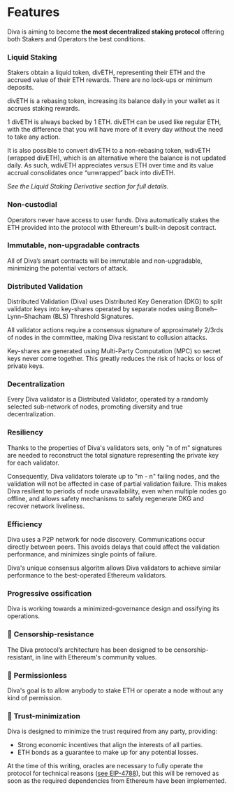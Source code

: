 

# Features

Diva is aiming to become **the most decentralized staking protocol** offering both Stakers and Operators the best conditions.

### **Liquid Staking**

Stakers obtain a liquid token, divETH, representing their ETH and the accrued value of their ETH rewards. There are no lock-ups or minimum deposits.

divETH is a rebasing token, increasing its balance daily in your wallet as it accrues staking rewards.

1 divETH is always backed by 1 ETH. divETH can be used like regular ETH, with the difference that you will have more of it every day without the need to take any action.

It is also possible to convert divETH to a non-rebasing token, wdivETH (wrapped divETH), which is an alternative where the balance is not updated daily. As such, wdivETH appreciates versus ETH over time and its value accrual consolidates once “unwrapped” back into divETH.

*See the Liquid Staking Derivative section for full details.*

### **Non-custodial**

Operators never have access to user funds. Diva automatically stakes the ETH provided into the protocol with Ethereum's built-in deposit contract.

### **Immutable, non-upgradable contracts**

All of Diva’s smart contracts will be immutable and non-upgradable, minimizing the potential vectors of attack.

### **Distributed Validation** 

Distributed Validation (Diva) uses Distributed Key Generation (DKG) to split validator keys into key-shares operated by separate nodes using Boneh–Lynn–Shacham (BLS) Threshold Signatures. 

All validator actions require a consensus signature of approximately 2/3rds of nodes in the committee, making Diva resistant to collusion attacks.

Key-shares are generated using Multi-Party Computation (MPC) so secret keys never come together. This greatly reduces the risk of hacks or loss of private keys.

### **Decentralization**

Every Diva validator is a Distributed Validator, operated by a randomly selected sub-network of nodes, promoting diversity and true decentralization.

### **Resiliency**

Thanks to the properties of Diva's validators sets, only "n of m" signatures are needed to reconstruct the total signature representing the private key for each validator.

Consequently, Diva validators tolerate up to "m - n" failing nodes, and the validation will not be affected in case of partial validation failure. This makes Diva resilient to periods of node unavailability, even when multiple nodes go offline, and allows safety mechanisms to safely regenerate DKG and recover network liveliness.

###  **Efficiency**

Diva uses a P2P network for node discovery. Communications occur directly between peers. This avoids delays that could affect the validation performance, and minimizes single points of failure.

Diva's unique consensus algoritm allows Diva validators to achieve similar performance to the best-operated Ethereum validators.

### **Progressive ossification**

Diva is working towards a minimized-governance design and ossifying its operations.

### 💎 **Censorship-resistance**

The Diva protocol’s architecture has been designed to be censorship-resistant, in line with Ethereum's community values.

### 💎 **Permissionless** 

Diva's goal is to allow anybody to stake ETH or operate a node without any kind of permission.

### 💎 **Trust-minimization** 

Diva is designed to minimize the trust required from any party, providing:

- Strong economic incentives that align the interests of all parties.
- ETH bonds as a guarantee to make up for any potential losses.

At the time of this writing, oracles are necessary to fully operate the protocol for technical reasons ([see EIP-4788](https://eips.ethereum.org/EIPS/eip-4788)), but this will be removed as soon as the required dependencies from Ethereum have been implemented.

